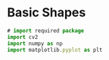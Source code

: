 # Basic Shapes 

```javascript
# import required package 
import cv2
import numpy as np
import matplotlib.pyplot as plt
```
